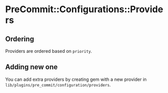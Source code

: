 # PreCommit::Configurations::Providers

## Ordering

Providers are ordered based on `priority`.

## Adding new one

You can add extra providers by creating gem with a new provider in
`lib/plugins/pre_commit/configuration/providers`.
